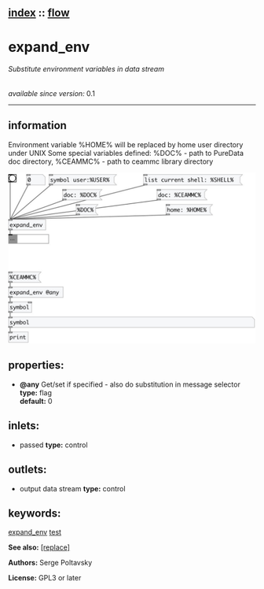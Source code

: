 [index](index.html) :: [flow](category_flow.html)
---

# expand_env

###### Substitute environment variables in data stream

*available since version:* 0.1

---


## information
Environment variable %HOME% will be replaced by home user directory under
            UNIX
Some special variables defined: %DOC% - path to PureData doc directory, %CEAMMC% -
            path to ceammc library directory



[![example](../examples/img/expand_env.jpg)](../examples/pd/expand_env.pd)







## properties:

* **@any** 
Get/set if specified - also do substitution in message selector<br>
__type:__ flag<br>
__default:__ 0<br>



## inlets:

* passed 
__type:__ control<br>



## outlets:

* output data stream
__type:__ control<br>



## keywords:

[expand_env](keywords/expand_env.html)
[test](keywords/test.html)



**See also:**
[\[replace\]](replace.html)




**Authors:** Serge Poltavsky




**License:** GPL3 or later





